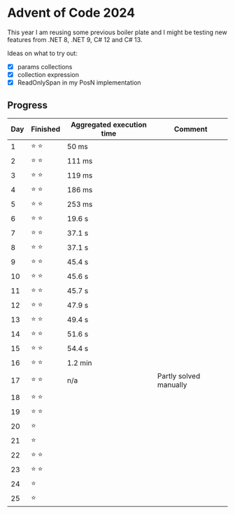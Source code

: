 # Advent of Code 2024

This year I am reusing some previous boiler plate and I might be testing new features from .NET 8, .NET 9, C# 12 and C# 13.

Ideas on what to try out:
- [x] params collections
- [x] collection expression
- [x] ReadOnlySpan in my PosN implementation

## Progress
| Day | Finished      | Aggregated execution time | Comment |
|-----|---------------|----------------------|--------|
| 1   | :star: :star: | 50 ms ||
| 2   | :star: :star: | 111 ms||
| 3   | :star: :star: | 119 ms||
| 4   | :star: :star: | 186 ms||
| 5   | :star: :star: | 253 ms||
| 6   | :star: :star: | 19.6 s||
| 7   | :star: :star: | 37.1 s||
| 8   | :star: :star: | 37.1 s||
| 9   | :star: :star: | 45.4 s||
| 10  | :star: :star: | 45.6 s||
| 11  | :star: :star: | 45.7 s||
| 12  | :star: :star: | 47.9 s||
| 13  | :star: :star: | 49.4 s||
| 14  | :star: :star: | 51.6 s||
| 15  | :star: :star: | 54.4 s||
| 16  | :star: :star: | 1.2 min||
| 17  | :star: :star: | n/a| Partly solved manually|
| 18  | :star: :star: |||
| 19  | :star: :star: |||
| 20  | :star: |||
| 21  | :star: |||
| 22  | :star: :star:|||
| 23  | :star: :star:|||
| 24  | :star: |||
| 25  | :star: |||

